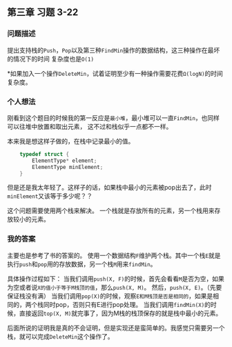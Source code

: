 ## 第三章 习题 3-22

### 问题描述

提出支持栈的`Push`，`Pop`以及第三种`FindMin`操作的数据结构，这三种操作在最坏的情况下的时间
复杂度也是`O(1)`

*如果加入一个操作`DeleteMin`，试着证明至少有一种操作需要花费`Ω(logN)`的时间复杂度。

### 个人想法

刚看到这个题目的时候我的第一反应是`最小堆`，最小堆可以一直`FindMin`，也同样可以往堆中放置和取出元素，
这不过和栈似乎一点都不一样。

本来我是想这样子做的，在栈中记录最小的值。
```c
    typedef struct {
        ElementType* element;
        ElementType minElement;
    }
```
但是还是我太年轻了。这样子的话，如果栈中最小的元素被pop出去了，此时`minElement`又该等于多少呢？？

这个问题需要使用两个栈来解决。
一个栈就是存放所有的元素，另一个栈用来存放较小的元素。

### 我的答案

主要也是参考了书的答案的。
使用一个数据结构`F`维护两个栈。其中一个栈`E`就是执行`push`和`pop`用的存放数据，另一个栈`M`用来`findMin`。

具体操作过程如下：
当我们调用`push(X, F)`的时候，首先会看看`M`是否为空，如果为空或者说`X的值小于等于M栈顶的值`，那么`push(X, M)`。
然后，`push(X, E)`。（先要保证栈没有满）
当我们调用`pop(X)`的时候，观察`E和M栈顶是否是相同的`，如果是相同的，两个栈同时pop，否则只有E进行pop处理。
当我们调用`findMin(X)`的时候，直接返回`top(X, M)`就完事了，因为M栈的栈顶保存的就是栈中最小的元素。


后面所说的证明我是真的不会证明，但是实现还是蛮简单的。我感觉只需要另一个栈，就可以完成`DeleteMin`这个操作了。

